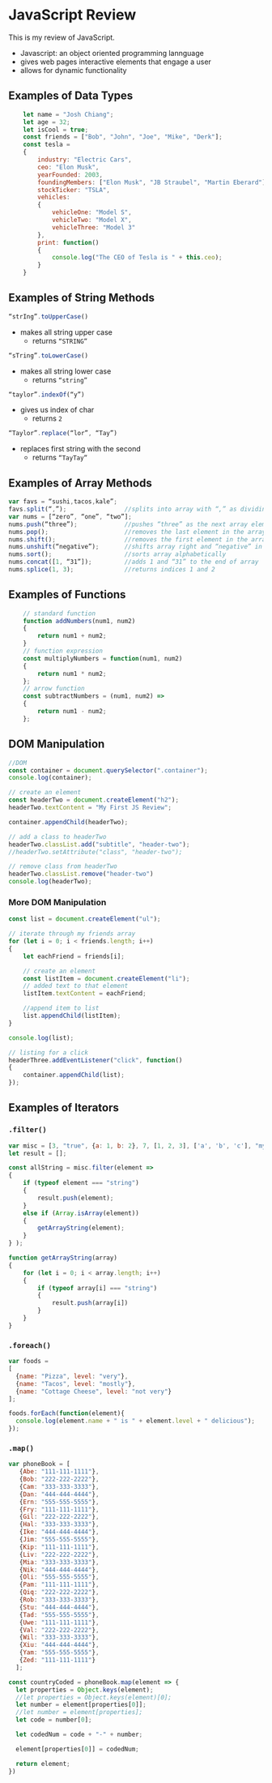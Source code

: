 # JavaScript Review 
This is my review of JavaScript.
- Javascript: an object oriented programming lannguage
- gives web pages interactive elements that engage a user 
- allows for dynamic functionality

## Examples of Data Types
```javascript
    let name = "Josh Chiang";
    let age = 32;
    let isCool = true;
    const friends = ["Bob", "John", "Joe", "Mike", "Derk"];
    const tesla = 
    {
        industry: "Electric Cars",
        ceo: "Elon Musk",
        yearFounded: 2003,
        foundingMembers: ["Elon Musk", "JB Straubel", "Martin Eberard"],
        stockTicker: "TSLA",
        vehicles: 
        {
            vehicleOne: "Model S",
            vehicleTwo: "Model X",
            vehicleThree: "Model 3"
        },
        print: function() 
        {
            console.log("The CEO of Tesla is " + this.ceo);
        }
    }
```

## Examples of String Methods
```javascript
“strIng”.toUpperCase()
```
- makes all string upper case 
    - returns ```“STRING”```

```javascript
“sTring”.toLowerCase()
```
- makes all string lower case
    - returns ```“string”```

```javascript
“taylor”.indexOf(“y”)
```
- gives us index of char 
    - returns ```2```

```javascript
“Taylor”.replace(“lor”, “Tay”)
```
- replaces first string with the second
    - returns ```“TayTay”```


## Examples of Array Methods
```javascript
var favs = “sushi,tacos,kale”;
favs.split(“,”);				//splits into array with “,” as dividing point and removes the “,”
var nums = [“zero”, “one”, “two”];
nums.push(“three”);			    //pushes “three” as the next array element
nums.pop();				        //removes the last element in the array
nums.shift();				    //removes the first element in the array
nums.unshift(“negative”);		//shifts array right and “negative” in index 0
nums.sort();				    //sorts array alphabetically
nums.concat([1, “31”]);		    //adds 1 and “31” to the end of array
nums.splice(1, 3);			    //returns indices 1 and 2

```

## Examples of Functions
```javascript
    // standard function
    function addNumbers(num1, num2) 
    {
        return num1 + num2;
    }
    // function expression
    const multiplyNumbers = function(num1, num2) 
    {
        return num1 * num2;
    };
    // arrow function
    const subtractNumbers = (num1, num2) => 
    {
        return num1 - num2;
    };
```


## DOM Manipulation

```javascript
//DOM
const container = document.querySelector(".container");
console.log(container);

// create an element
const headerTwo = document.createElement("h2");
headerTwo.textContent = "My First JS Review";

container.appendChild(headerTwo);

// add a class to headerTwo
headerTwo.classList.add("subtitle", "header-two");
//headerTwo.setAttribute("class", "header-two");

// remove class from headerTwo
headerTwo.classList.remove("header-two")
console.log(headerTwo);
```

### More DOM Manipulation

```javascript
const list = document.createElement("ul");

// iterate through my friends array
for (let i = 0; i < friends.length; i++)
{
    let eachFriend = friends[i];

    // create an element
    const listItem = document.createElement("li");
    // added text to that element
    listItem.textContent = eachFriend;

    //append item to list
    list.appendChild(listItem);
}

console.log(list);

// listing for a click
headerThree.addEventListener("click", function()
{
    container.appendChild(list);
});
```

## Examples of Iterators

### ```.filter()```
```javascript
var misc = [3, "true", {a: 1, b: 2}, 7, [1, 2, 3], ['a', 'b', 'c'], "my favorite string", 59.09]
let result = [];

const allString = misc.filter(element => 
{
    if (typeof element === "string")
    {
        result.push(element);
    }
    else if (Array.isArray(element)) 
    {
        getArrayString(element);
    }
} );

function getArrayString(array)
{
    for (let i = 0; i < array.length; i++)
    {
        if (typeof array[i] === "string")
        {
            result.push(array[i])
        } 
    }
}
```

### ```.foreach()```
```javascript
var foods = 
[
  {name: "Pizza", level: "very"},
  {name: "Tacos", level: "mostly"},
  {name: "Cottage Cheese", level: "not very"}
];

foods.forEach(function(element){
  console.log(element.name + " is " + element.level + " delicious");
});
```

### ```.map()```
```javascript
var phoneBook = [
   {Abe: "111-111-1111"},
   {Bob: "222-222-2222"},
   {Cam: "333-333-3333"},
   {Dan: "444-444-4444"},
   {Ern: "555-555-5555"},
   {Fry: "111-111-1111"},
   {Gil: "222-222-2222"},
   {Hal: "333-333-3333"},
   {Ike: "444-444-4444"},
   {Jim: "555-555-5555"},
   {Kip: "111-111-1111"},
   {Liv: "222-222-2222"},
   {Mia: "333-333-3333"},
   {Nik: "444-444-4444"},
   {Oli: "555-555-5555"},
   {Pam: "111-111-1111"},
   {Qiq: "222-222-2222"},
   {Rob: "333-333-3333"},
   {Stu: "444-444-4444"},
   {Tad: "555-555-5555"},
   {Uwe: "111-111-1111"},
   {Val: "222-222-2222"},
   {Wil: "333-333-3333"},
   {Xiu: "444-444-4444"},
   {Yam: "555-555-5555"},
   {Zed: "111-111-1111"}
  ];

const countryCoded = phoneBook.map(element => {
  let properties = Object.keys(element);
  //let properties = Object.keys(element)[0];
  let number = element[properties[0]];
  //let number = element[properties];
  let code = number[0];

  let codedNum = code + "-" + number;

  element[properties[0]] = codedNum;

  return element;
})
```